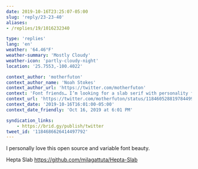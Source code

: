 ```yaml
---
date: 2019-10-16T23:25:07-05:00
slug: 'reply/23-23-40'
aliases:
- /replies/19/1016232340

type: 'replies'
lang: 'en'
weather: '64.46°F'
weather-summary: 'Mostly Cloudy'
weather-icon: 'partly-cloudy-night'
location: '25.7553,-100.4022'

context_author: 'motherfuton'
context_author_name: 'Noah Stokes'
context_author_url: 'https://twitter.com/motherfuton'
context: 'Font friends… I’m looking for a slab serif with personality for a project. What do you love out there?'
context_url: 'https://twitter.com/motherfuton/status/1184605288197844992?s=12'
context_date: '2019-10-16T16:01:00-05:00'
context_date_friendly: 'Oct 16, 2019 at 6:01 PM'

syndication_links:
    - https://brid.gy/publish/twitter
tweet_id: '1184686626414497792'
---
```

I personally love this open source and variable font beauty.

Hepta Slab
https://github.com/mjlagattuta/Hepta-Slab

